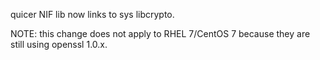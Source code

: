quicer NIF lib now links to sys libcrypto.

NOTE: this change does not apply to RHEL 7/CentOS 7 because they are still using openssl 1.0.x.
